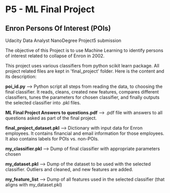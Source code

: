 # P5 - ML Final Project
## Enron Persons Of Interest (POIs)
Udacity Data Analyst NanoDegree Project5 submission

The objective of this Project is to use Machine Learning to identify persons of interest related to collapse of Enron in 2002.

This project uses various classifiers from python scikit learn package.  All project related files are kept in 'final_project' folder.  Here is the content and its description:

**poi_id.py** --> Python script all steps from reading the data, to choosing the final classifier. It reads, cleans, created new features, compares different classifiers, tunes the parameters for chosen classifier, and finally outputs the selected classifier into .pkl files.

**ML Final Project Answers to questions.pdf** --> .pdf file with answers to all questions asked as part of the final project.

**final_project_dataset.pkl** --> Dictionary with input data for Enron employees. It contains financial and email information for those employees. It also contains labels for POIs vs. non-POIs.  

**my_classifier.pkl** --> Dump of final classifier with appropriate parameters chosen

**my_dataset.pkl** --> Dump of the dataset to be used with the selected classifier. Outliers and cleaned, and new features are added.

**my_feature_list** --> Dump of all features used in the selected classifier (that aligns with my_dataset.pkl) 

